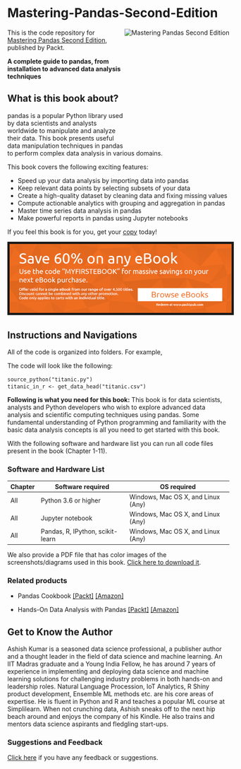 # Mastering-Pandas-Second-Edition

<a href="https://www.packtpub.com/in/data/mastering-pandas-second-edition?utm_source=github&utm_medium=repository&utm_campaign=9781789343236"><img src="https://www.packtpub.com/media/catalog/product/cache/e4d64343b1bc593f1c5348fe05efa4a6/9/7/9781789343236-original.jpeg" alt="Mastering Pandas Second Edition" height="256px" align="right"></a>

This is the code repository for [Mastering Pandas Second Edition](https://www.packtpub.com/in/data/mastering-pandas-second-edition?utm_source=github&utm_medium=repository&utm_campaign=9781789343236), published by Packt.

**A complete guide to pandas, from installation to advanced data analysis techniques**

## What is this book about?
	
pandas is a popular Python library used by data scientists and analysts worldwide to manipulate and analyze their data. This book presents useful data manipulation techniques in pandas to perform complex data analysis in various domains.


This book covers the following exciting features:
* Speed up your data analysis by importing data into pandas
* Keep relevant data points by selecting subsets of your data
* Create a high-quality dataset by cleaning data and fixing missing values
* Compute actionable analytics with grouping and aggregation in pandas
* Master time series data analysis in pandas
* Make powerful reports in pandas using Jupyter notebooks

If you feel this book is for you, get your [copy](https://www.amazon.com/Mastering-Machine-Learning-AWS-TensorFlow/dp/1789343232) today!

<a href="https://www.packtpub.com/?utm_source=github&utm_medium=banner&utm_campaign=GitHubBanner"><img src="https://raw.githubusercontent.com/PacktPublishing/GitHub/master/GitHub.png" 
alt="https://www.packtpub.com/" border="5" /></a>

## Instructions and Navigations
All of the code is organized into folders. For example, 

The code will look like the following:
```
source_python("titanic.py")
titanic_in_r <- get_data_head("titanic.csv")
```

**Following is what you need for this book:**
	This book is for data scientists, analysts and Python developers who wish to explore advanced data analysis and scientific computing techniques using pandas. Some fundamental understanding of Python programming and familiarity with the basic data analysis concepts is all you need to get started with this book.

With the following software and hardware list you can run all code files present in the book (Chapter 1-11).
### Software and Hardware List
| Chapter | Software required | OS required |
| -------- | ------------------------------------ | ----------------------------------- |
| All | Python 3.6 or higher | Windows, Mac OS X, and Linux (Any) |
| All | Jupyter notebook | Windows, Mac OS X, and Linux (Any) |
| All | Pandas, R, IPython, scikit-learn | Windows, Mac OS X, and Linux (Any) |

We also provide a PDF file that has color images of the screenshots/diagrams used in this book. [Click here to download it](https://static.packt-cdn.com/downloads/9781789343236_ColorImages.pdf).

### Related products
* Pandas Cookbook [[Packt]](https://www.packtpub.com/in/big-data-and-business-intelligence/pandas-cookbook) [[Amazon]](https://www.amazon.com/Pandas-Cookbook-Scientific-Computing-Visualization/dp/1784393878)

* Hands-On Data Analysis with Pandas [[Packt]](https://www.packtpub.com/in/big-data-and-business-intelligence/hands-data-analysis-numpy-and-pandas) [[Amazon]](https://www.amazon.in/Hands-Data-Analysis-NumPy-pandas/dp/1789530792)

## Get to Know the Author
Ashish Kumar is a seasoned data science professional, a publisher author and a thought leader in the field of data science and machine learning. An IIT Madras graduate and a Young India Fellow, he has around 7 years of experience in implementing and deploying data science and machine learning solutions for challenging industry problems in both hands-on and leadership roles. Natural Language Procession, IoT Analytics, R Shiny product development, Ensemble ML methods etc. are his core areas of expertise. He is fluent in Python and R and teaches a popular ML course at Simplilearn. When not crunching data, Ashish sneaks off to the next hip beach around and enjoys the company of his Kindle. He also trains and mentors data science aspirants and fledgling start-ups.


### Suggestions and Feedback
[Click here](https://docs.google.com/forms/d/e/1FAIpQLSdy7dATC6QmEL81FIUuymZ0Wy9vH1jHkvpY57OiMeKGqib_Ow/viewform) if you have any feedback or suggestions.


